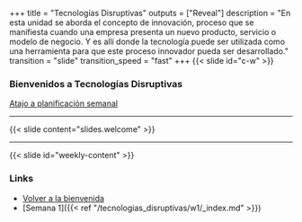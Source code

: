 +++
title = "Tecnologías Disruptivas"
outputs = ["Reveal"]
description = "En esta unidad se aborda el concepto de innovación, proceso que se manifiesta cuando una empresa presenta un nuevo producto, servicio o modelo de negocio. Y es allí donde la tecnología puede ser utilizada como una herramienta para que este proceso innovador pueda ser desarrollado."
transition = "slide"
transition_speed = "fast"
+++
{{< slide id="c-w" >}}
### Bienvenidos a Tecnologías Disruptivas

[Atajo a planificación semanal](#weekly-content)

---
{{< slide content="slides.welcome" >}}

---

{{< slide id="weekly-content" >}}
### Links

- [Volver a la bienvenida](#c-w)
- [Semana 1]({{< ref "/tecnologias_disruptivas/w1/_index.md" >}})
